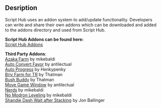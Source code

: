 ## **Desription**  
Script Hub uses an addon system to add/update functionality. Developers can write and share their own addons which can be downloaded and added to the addons directory and used from Script Hub.

**Script Hub Addons can be found here:**  
[Script Hub Addons](https://github.com/mikebaldi/Idle-Champions/tree/main/AddOns)  

**Third Party Addons**:  
[Azaka Farm](https://github.com/mikebaldi/IC_Addons/tree/main/IC_Azaka_Extra) by mikebaldi  
[Auto Convert Favor](https://github.com/antilectual/IC_Addons/tree/main/IC_Addons/IC_ConvertBlessings_Mini) by antilectual  
[Auto Progress](https://github.com/JuanchiBruzzone/IC_AutoProgress) by Henkypenky  
[Briv Farm for TR](https://github.com/MSivonen/IC_Briv_Farm_for_TR) by Thatman  
[Bush Buddy](https://github.com/MSivonen/IC_BushBuddy) by Thatman  
[Move Game Window](https://github.com/antilectual/IC_Addons/tree/main/IC_Addons/IC_MoveGameWindow_Mini) by antilectual  
[Nerds](https://github.com/mikebaldi/IC_Addons/tree/main/IC_NERDs_Extra) by mikebaldi  
[No Modron Leveling](https://github.com/mikebaldi/IC_Addons/tree/main/IC_NoModronLvling_Extra) by mikebaldi  
[Shandie Dash Wait after Stacking](https://github.com/JonBallinger/IC_ShandieDashWait) by Jon Ballinger  
